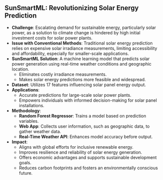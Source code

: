 ## SunSmartML: Revolutionizing Solar Energy Prediction

- **Challenge**: Escalating demand for sustainable energy, particularly solar power, as a solution to climate change is hindered by high initial investment costs for solar power plants.
- **Issue with Conventional Methods**: Traditional solar energy prediction relies on expensive solar irradiance measurements, limiting accessibility and affordability, especially for smaller-scale applications.
- **SunSmartML Solution**: A machine learning model that predicts solar power generation using real-time weather conditions and geographic location.
  - Eliminates costly irradiance measurements.
  - Makes solar energy predictions more feasible and widespread.
- **Dataset**: Utilizes 17 features influencing solar panel energy output.
- **Applications**:
  - Accurate predictions for large-scale solar power plants.
  - Empowers individuals with informed decision-making for solar panel installations.
- **Methodology**:
  - **Random Forest Regressor**: Trains a model based on prediction variables.
  - **Web App**: Collects user information, such as geographic data, to gather weather data.
  - **Real-Time Weather API**: Enhances model accuracy before output.
- **Impact**:
  - Aligns with global efforts for inclusive renewable energy.
  - Improves resilience and reliability of solar energy generation.
  - Offers economic advantages and supports sustainable development goals.
  - Reduces carbon footprints and fosters an environmentally conscious future.
